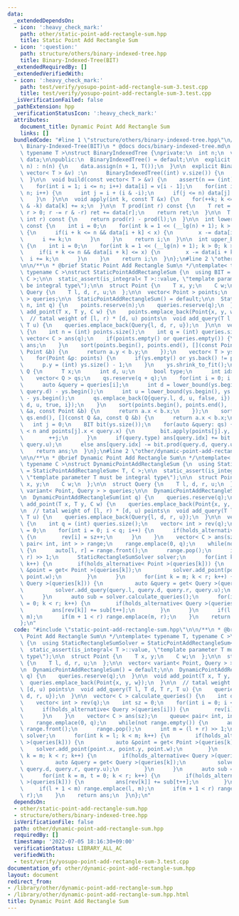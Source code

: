 ```yaml
---
data:
  _extendedDependsOn:
  - icon: ':heavy_check_mark:'
    path: other/static-point-add-rectangle-sum.hpp
    title: Static Point Add Rectangle Sum
  - icon: ':question:'
    path: structure/others/binary-indexed-tree.hpp
    title: Binary-Indexed-Tree(BIT)
  _extendedRequiredBy: []
  _extendedVerifiedWith:
  - icon: ':heavy_check_mark:'
    path: test/verify/yosupo-point-add-rectangle-sum-3.test.cpp
    title: test/verify/yosupo-point-add-rectangle-sum-3.test.cpp
  _isVerificationFailed: false
  _pathExtension: hpp
  _verificationStatusIcon: ':heavy_check_mark:'
  attributes:
    document_title: Dynamic Point Add Rectangle Sum
    links: []
  bundledCode: "#line 1 \"structure/others/binary-indexed-tree.hpp\"\n/**\n * @brief\
    \ Binary-Indexed-Tree(BIT)\n * @docs docs/binary-indexed-tree.md\n */\ntemplate<\
    \ typename T >\nstruct BinaryIndexedTree {\nprivate:\n  int n;\n  vector< T >\
    \ data;\n\npublic:\n  BinaryIndexedTree() = default;\n\n  explicit BinaryIndexedTree(int\
    \ n) : n(n) {\n    data.assign(n + 1, T());\n  }\n\n  explicit BinaryIndexedTree(const\
    \ vector< T > &v) :\n      BinaryIndexedTree((int) v.size()) {\n    build(v);\n\
    \  }\n\n  void build(const vector< T > &v) {\n    assert(n == (int) v.size());\n\
    \    for(int i = 1; i <= n; i++) data[i] = v[i - 1];\n    for(int i = 1; i <=\
    \ n; i++) {\n      int j = i + (i & -i);\n      if(j <= n) data[j] += data[i];\n\
    \    }\n  }\n\n  void apply(int k, const T &x) {\n    for(++k; k <= n; k += k\
    \ & -k) data[k] += x;\n  }\n\n  T prod(int r) const {\n    T ret = T();\n    for(;\
    \ r > 0; r -= r & -r) ret += data[r];\n    return ret;\n  }\n\n  T prod(int l,\
    \ int r) const {\n    return prod(r) - prod(l);\n  }\n\n  int lower_bound(T x)\
    \ const {\n    int i = 0;\n    for(int k = 1 << (__lg(n) + 1); k > 0; k >>= 1)\
    \ {\n      if(i + k <= n && data[i + k] < x) {\n        x -= data[i + k];\n  \
    \      i += k;\n      }\n    }\n    return i;\n  }\n\n  int upper_bound(T x) const\
    \ {\n    int i = 0;\n    for(int k = 1 << (__lg(n) + 1); k > 0; k >>= 1) {\n \
    \     if(i + k <= n && data[i + k] <= x) {\n        x -= data[i + k];\n      \
    \  i += k;\n      }\n    }\n    return i;\n  }\n};\n#line 2 \"other/static-point-add-rectangle-sum.hpp\"\
    \n\n/**\n * @brief Static Point Add Rectangle Sum\n */\ntemplate< typename T,\
    \ typename C >\nstruct StaticPointAddRectangleSum {\n  using BIT = BinaryIndexedTree<\
    \ C >;\n\n  static_assert(is_integral< T >::value, \"template parameter T must\
    \ be integral type\");\n\n  struct Point {\n    T x, y;\n    C w;\n  };\n\n  struct\
    \ Query {\n    T l, d, r, u;\n  };\n\n  vector< Point > points;\n  vector< Query\
    \ > queries;\n\n  StaticPointAddRectangleSum() = default;\n\n  StaticPointAddRectangleSum(int\
    \ n, int q) {\n    points.reserve(n);\n    queries.reserve(q);\n  }\n\n  void\
    \ add_point(T x, T y, C w) {\n    points.emplace_back(Point{x, y, w});\n  }\n\n\
    \  // tatal weight of [l, r) * [d, u) points\n  void add_query(T l, T d, T r,\
    \ T u) {\n    queries.emplace_back(Query{l, d, r, u});\n  }\n\n  vector< C > calculate_queries()\
    \ {\n    int n = (int) points.size();\n    int q = (int) queries.size();\n   \
    \ vector< C > ans(q);\n    if(points.empty() or queries.empty()) {\n      return\
    \ ans;\n    }\n    sort(points.begin(), points.end(), [](const Point &a, const\
    \ Point &b) {\n      return a.y < b.y;\n    });\n    vector< T > ys;\n    ys.reserve(n);\n\
    \    for(Point &p: points) {\n      if(ys.empty() or ys.back() != p.y) ys.emplace_back(p.y);\n\
    \      p.y = (int) ys.size() - 1;\n    }\n    ys.shrink_to_fit();\n\n    struct\
    \ Q {\n      T x;\n      int d, u;\n      bool type;\n      int idx;\n    };\n\
    \    vector< Q > qs;\n    qs.reserve(q + q);\n    for(int i = 0; i < q; i++) {\n\
    \      auto &query = queries[i];\n      int d = lower_bound(ys.begin(), ys.end(),\
    \ query.d) - ys.begin();\n      int u = lower_bound(ys.begin(), ys.end(), query.u)\
    \ - ys.begin();\n      qs.emplace_back(Q{query.l, d, u, false, i});\n      qs.emplace_back(Q{query.r,\
    \ d, u, true, i});\n    }\n    sort(points.begin(), points.end(), [](const Point\
    \ &a, const Point &b) {\n      return a.x < b.x;\n    });\n    sort(qs.begin(),\
    \ qs.end(), [](const Q &a, const Q &b) {\n      return a.x < b.x;\n    });\n \
    \   int j = 0;\n    BIT bit(ys.size());\n    for(auto &query: qs) {\n      while(j\
    \ < n and points[j].x < query.x) {\n        bit.apply(points[j].y, points[j].w);\n\
    \        ++j;\n      }\n      if(query.type) ans[query.idx] += bit.prod(query.d,\
    \ query.u);\n      else ans[query.idx] -= bit.prod(query.d, query.u);\n    }\n\
    \    return ans;\n  }\n};\n#line 2 \"other/dynamic-point-add-rectangle-sum.hpp\"\
    \n\n/**\n * @brief Dynamic Point Add Rectangle Sum\n */\ntemplate< typename T,\
    \ typename C >\nstruct DynamicPointAddRectangleSum {\n  using StaticRectangleSumSolver\
    \ = StaticPointAddRectangleSum< T, C >;\n\n  static_assert(is_integral< T >::value,\
    \ \"template parameter T must be integral type\");\n\n  struct Point {\n    T\
    \ x, y;\n    C w;\n  };\n\n  struct Query {\n    T l, d, r, u;\n  };\n\n  vector<\
    \ variant< Point, Query > > queries;\n\n  DynamicPointAddRectangleSum() = default;\n\
    \n  DynamicPointAddRectangleSum(int q) {\n    queries.reserve(q);\n  }\n\n  void\
    \ add_point(T x, T y, C w) {\n    queries.emplace_back(Point{x, y, w});\n  }\n\
    \n  // tatal weight of [l, r) * [d, u) points\n  void add_query(T l, T d, T r,\
    \ T u) {\n    queries.emplace_back(Query{l, d, r, u});\n  }\n\n  vector< C > calculate_queries()\
    \ {\n    int q = (int) queries.size();\n    vector< int > rev(q);\n    int sz\
    \ = 0;\n    for(int i = 0; i < q; i++) {\n      if(holds_alternative< Query >(queries[i]))\
    \ {\n        rev[i] = sz++;\n      }\n    }\n    vector< C > ans(sz);\n    queue<\
    \ pair< int, int > > range;\n    range.emplace(0, q);\n    while(not range.empty())\
    \ {\n      auto[l, r] = range.front();\n      range.pop();\n      int m = (l +\
    \ r) >> 1;\n      StaticRectangleSumSolver solver;\n      for(int k = l; k < m;\
    \ k++) {\n        if(holds_alternative< Point >(queries[k])) {\n          auto\
    \ &point = get< Point >(queries[k]);\n          solver.add_point(point.x, point.y,\
    \ point.w);\n        }\n      }\n      for(int k = m; k < r; k++) {\n        if(holds_alternative<\
    \ Query >(queries[k])) {\n          auto &query = get< Query >(queries[k]);\n\
    \          solver.add_query(query.l, query.d, query.r, query.u);\n        }\n\
    \      }\n      auto sub = solver.calculate_queries();\n      for(int k = m, t\
    \ = 0; k < r; k++) {\n        if(holds_alternative< Query >(queries[k])) {\n \
    \         ans[rev[k]] += sub[t++];\n        }\n      }\n      if(l + 1 < m) range.emplace(l,\
    \ m);\n      if(m + 1 < r) range.emplace(m, r);\n    }\n    return ans;\n  }\n\
    };\n"
  code: "#include \"static-point-add-rectangle-sum.hpp\"\n\n/**\n * @brief Dynamic\
    \ Point Add Rectangle Sum\n */\ntemplate< typename T, typename C >\nstruct DynamicPointAddRectangleSum\
    \ {\n  using StaticRectangleSumSolver = StaticPointAddRectangleSum< T, C >;\n\n\
    \  static_assert(is_integral< T >::value, \"template parameter T must be integral\
    \ type\");\n\n  struct Point {\n    T x, y;\n    C w;\n  };\n\n  struct Query\
    \ {\n    T l, d, r, u;\n  };\n\n  vector< variant< Point, Query > > queries;\n\
    \n  DynamicPointAddRectangleSum() = default;\n\n  DynamicPointAddRectangleSum(int\
    \ q) {\n    queries.reserve(q);\n  }\n\n  void add_point(T x, T y, C w) {\n  \
    \  queries.emplace_back(Point{x, y, w});\n  }\n\n  // tatal weight of [l, r) *\
    \ [d, u) points\n  void add_query(T l, T d, T r, T u) {\n    queries.emplace_back(Query{l,\
    \ d, r, u});\n  }\n\n  vector< C > calculate_queries() {\n    int q = (int) queries.size();\n\
    \    vector< int > rev(q);\n    int sz = 0;\n    for(int i = 0; i < q; i++) {\n\
    \      if(holds_alternative< Query >(queries[i])) {\n        rev[i] = sz++;\n\
    \      }\n    }\n    vector< C > ans(sz);\n    queue< pair< int, int > > range;\n\
    \    range.emplace(0, q);\n    while(not range.empty()) {\n      auto[l, r] =\
    \ range.front();\n      range.pop();\n      int m = (l + r) >> 1;\n      StaticRectangleSumSolver\
    \ solver;\n      for(int k = l; k < m; k++) {\n        if(holds_alternative< Point\
    \ >(queries[k])) {\n          auto &point = get< Point >(queries[k]);\n      \
    \    solver.add_point(point.x, point.y, point.w);\n        }\n      }\n      for(int\
    \ k = m; k < r; k++) {\n        if(holds_alternative< Query >(queries[k])) {\n\
    \          auto &query = get< Query >(queries[k]);\n          solver.add_query(query.l,\
    \ query.d, query.r, query.u);\n        }\n      }\n      auto sub = solver.calculate_queries();\n\
    \      for(int k = m, t = 0; k < r; k++) {\n        if(holds_alternative< Query\
    \ >(queries[k])) {\n          ans[rev[k]] += sub[t++];\n        }\n      }\n \
    \     if(l + 1 < m) range.emplace(l, m);\n      if(m + 1 < r) range.emplace(m,\
    \ r);\n    }\n    return ans;\n  }\n};\n"
  dependsOn:
  - other/static-point-add-rectangle-sum.hpp
  - structure/others/binary-indexed-tree.hpp
  isVerificationFile: false
  path: other/dynamic-point-add-rectangle-sum.hpp
  requiredBy: []
  timestamp: '2022-07-05 18:16:30+09:00'
  verificationStatus: LIBRARY_ALL_AC
  verifiedWith:
  - test/verify/yosupo-point-add-rectangle-sum-3.test.cpp
documentation_of: other/dynamic-point-add-rectangle-sum.hpp
layout: document
redirect_from:
- /library/other/dynamic-point-add-rectangle-sum.hpp
- /library/other/dynamic-point-add-rectangle-sum.hpp.html
title: Dynamic Point Add Rectangle Sum
---
```

